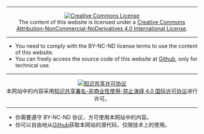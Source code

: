----

<center><a rel="license" href="http://creativecommons.org/licenses/by-nc-nd/4.0/" target="_blank"><img alt="Creative Commons License" style="border-width:0" src="/_static/images/cc_by-nc-nd.png" /></a><br />The content of this website is licensed under a <a rel="license" href="http://creativecommons.org/licenses/by-nc-nd/4.0/" target="_blank">Creative Commons Attribution-NonCommercial-NoDerivatives 4.0 International License</a>.</center>

----

- You need to comply with the BY-NC-ND license terms to use the content of this website.
- You can freely access the source code of this website at [Github](https://github.com/zawnpn/ZHANGWP/), only for technical use.

----

<center><a rel="license" href="http://creativecommons.org/licenses/by-nc-nd/4.0/deed.zh" target="_blank"><img alt="知识共享许可协议" style="border-width:0" src="/_static/images/cc_by-nc-nd.png" /></a><br />本网站中的内容采用<a rel="license" href="http://creativecommons.org/licenses/by-nc-nd/4.0/deed.zh" target="_blank">知识共享署名-非商业性使用-禁止演绎 4.0 国际许可协议</a>进行许可。</center>

----

- 你需要遵守 BY-NC-ND 协议，方可使用本网站中的内容。
- 你可以自由地从[Github](https://github.com/zawnpn/ZHANGWP/)获取本网站的源代码，仅限技术上的使用。